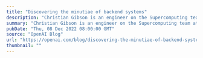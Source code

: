 ```yaml
---
title: "Discovering the minutiae of backend systems"
description: "Christian Gibson is an engineer on the Supercomputing team at OpenAI."
summary: "Christian Gibson is an engineer on the Supercomputing team at OpenAI."
pubDate: "Thu, 08 Dec 2022 08:00:00 GMT"
source: "OpenAI Blog"
url: "https://openai.com/blog/discovering-the-minutiae-of-backend-systems"
thumbnail: ""
---
```


